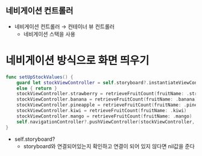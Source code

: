 ## 네비게이션 컨트롤러

- 네비게이션 컨트롤러 → 컨테이너 뷰 컨트롤러
    - 네비게이션 스택을 사용

# 네비게이션 방식으로 화면 띄우기

```swift
func setUpStockValues() {
    guard let stockViewController = self.storyboard?.instantiateViewController(withIdentifier: "stockChangeView") as? ViewController
    else { return }
    stockViewController.strawberry = retrieveFruitCount(fruitName: .strawberry)
    stockViewController.banana = retrieveFruitCount(fruitName: .banana)
    stockViewController.pineapple = retrieveFruitCount(fruitName: .pineapple)
    stockViewController.kiwi = retrieveFruitCount(fruitName: .kiwi)
    stockViewController.mango = retrieveFruitCount(fruitName: .mango)
    self.navigationController?.pushViewController(stockViewController, animated: true)
}
```

- self.storyboard?
    - storyboard와 연결되어있는지 확인하고 연결이 되어 있지 않다면 nil값을 준다
